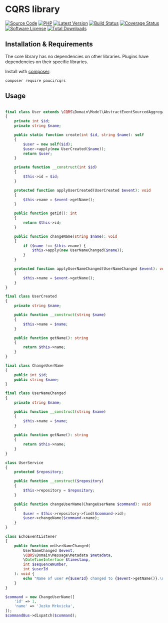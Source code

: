 # CQRS library

[![Source Code][badge-source]][source]
[![PHP][badge-php]][php]
[![Latest Version][badge-release]][release]
[![Build Status][badge-build]][build]
[![Coverage Status][badge-coverage]][coverage]
[![Software License][badge-license]][license]
[![Total Downloads][badge-downloads]][downloads]


## Installation & Requirements

The core library has no dependencies on other libraries. Plugins have dependencies on their specific libraries.

Install with [composer](http://getcomposer.org):

```shell script
composer require pauci/cqrs
```


## Usage

```php

final class User extends \CQRS\Domain\Model\AbstractEventSourcedAggregateRoot
{
    private int $id;
    private string $name;

    public static function create(int $id, string $name): self
    {
        $user = new self($id);
        $user->apply(new UserCreated($name));
        return $user;
    }

    private function __construct(int $id)
    {
        $this->id = $id;
    }

    protected function applyUserCreated(UserCreated $event): void
    {
        $this->name = $event->getName();
    }

    public function getId(): int
    {
        return $this->id;
    }

    public function changeName(string $name): void
    {
        if ($name !== $this->name) {
            $this->apply(new UserNameChanged($name));
        }
    }

    protected function applyUserNameChanged(UserNameChanged $event): void
    {
        $this->name = $event->getName();
    }
}

final class UserCreated
{
    private string $name;

    public function __construct(string $name)
    {
        $this->name = $name;
    }

    public function getName(): string
    {
        return $this->name;
    }
}

final class ChangeUserName
{
    public int $id;
    public string $name;
}

final class UserNameChanged
{
    private string $name;

    public function __construct(string $name)
    {
        $this->name = $name;
    }
    
    public function getName(): string
    {
        return $this->name;
    }
}

class UserService
{
    protected $repository;

    public function __construct($repository)
    {
        $this->repository = $repository;
    }

    public function changeUserName(ChangeUserName $command): void
    {
        $user = $this->repository->find($command->id);
        $user->changeName($command->name);
    }
}

class EchoEventListener
{
    public function onUserNameChanged(
        UserNameChanged $event,
        \CQRS\Domain\Message\Metadata $metadata,
        \DateTimeInterface $timestamp,
        int $sequenceNumber,
        int $userId
    ): void {
        echo "Name of user #{$userId} changed to {$event->getName()}.\n";
    }
}

$command = new ChangeUserName([
    'id' => 1,
    'name' => 'Jozko Mrkvicka',
]);
$commandBus->dispatch($command);
```


[badge-source]: https://img.shields.io/badge/source-pauci/cqrs-blue.svg?style=flat-square
[badge-php]: https://img.shields.io/packagist/php-v/pauci/cqrs?style=flat-square
[badge-release]: https://img.shields.io/packagist/v/pauci/cqrs.svg?style=flat-square&label=release
[badge-build]: https://img.shields.io/github/workflow/status/pauci/cqrs/Continuous%20Integration?style=flat-square
[badge-coverage]: https://img.shields.io/codecov/c/github/pauci/cqrs?style=flat-square&token=ZC45TP7HQX
[badge-license]: https://img.shields.io/badge/license-MIT-brightgreen.svg?style=flat-square
[badge-downloads]: https://img.shields.io/packagist/dt/pauci/cqrs.svg?style=flat-square

[source]: https://github.com/pauci/cqrs
[php]: https://php.net
[release]: https://packagist.org/packages/pauci/cqrs
[build]: https://github.com/pauci/cqrs/actions?query=workflow%3A%22Continuous+Integration%22
[coverage]: https://codecov.io/gh/pauci/cqrs
[license]: https://github.com/pauci/cqrs/blob/master/LICENSE
[downloads]: https://packagist.org/packages/pauci/cqrs
